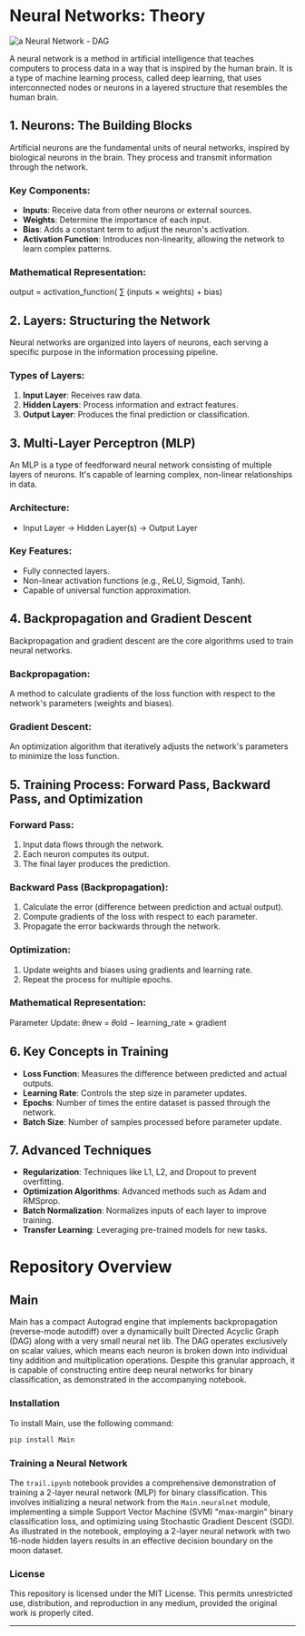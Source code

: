 
# Neural Networks: Theory

![a Neural Network - DAG](https://d3lkc3n5th01x7.cloudfront.net/wp-content/uploads/2023/05/30234805/What-are-neural-networks-Banner.svg "a Neural Network - DAG")

A neural network is a method in artificial intelligence that teaches computers to process data in a way that is inspired by the human brain. It is a type of machine learning process, called deep learning, that uses interconnected nodes or neurons in a layered structure that resembles the human brain.

## 1. Neurons: The Building Blocks

Artificial neurons are the fundamental units of neural networks, inspired by biological neurons in the brain. They process and transmit information through the network.

### Key Components:
- **Inputs**: Receive data from other neurons or external sources.
- **Weights**: Determine the importance of each input.
- **Bias**: Adds a constant term to adjust the neuron's activation.
- **Activation Function**: Introduces non-linearity, allowing the network to learn complex patterns.

### Mathematical Representation:
output = activation_function( ∑ (inputs × weights) + bias)

## 2. Layers: Structuring the Network

Neural networks are organized into layers of neurons, each serving a specific purpose in the information processing pipeline.

### Types of Layers:
1. **Input Layer**: Receives raw data.
2. **Hidden Layers**: Process information and extract features.
3. **Output Layer**: Produces the final prediction or classification.

## 3. Multi-Layer Perceptron (MLP)

An MLP is a type of feedforward neural network consisting of multiple layers of neurons. It's capable of learning complex, non-linear relationships in data.

### Architecture:
- Input Layer → Hidden Layer(s) → Output Layer

### Key Features:
- Fully connected layers.
- Non-linear activation functions (e.g., ReLU, Sigmoid, Tanh).
- Capable of universal function approximation.

## 4. Backpropagation and Gradient Descent

Backpropagation and gradient descent are the core algorithms used to train neural networks.

### Backpropagation:
A method to calculate gradients of the loss function with respect to the network's parameters (weights and biases).

### Gradient Descent:
An optimization algorithm that iteratively adjusts the network's parameters to minimize the loss function.

## 5. Training Process: Forward Pass, Backward Pass, and Optimization

### Forward Pass:
1. Input data flows through the network.
2. Each neuron computes its output.
3. The final layer produces the prediction.

### Backward Pass (Backpropagation):
1. Calculate the error (difference between prediction and actual output).
2. Compute gradients of the loss with respect to each parameter.
3. Propagate the error backwards through the network.

### Optimization:
1. Update weights and biases using gradients and learning rate.
2. Repeat the process for multiple epochs.

### Mathematical Representation:
Parameter Update:
𝜃new = 𝜃old − learning_rate × gradient


## 6. Key Concepts in Training

- **Loss Function**: Measures the difference between predicted and actual outputs.
- **Learning Rate**: Controls the step size in parameter updates.
- **Epochs**: Number of times the entire dataset is passed through the network.
- **Batch Size**: Number of samples processed before parameter update.

## 7. Advanced Techniques

- **Regularization**: Techniques like L1, L2, and Dropout to prevent overfitting.
- **Optimization Algorithms**: Advanced methods such as Adam and RMSprop.
- **Batch Normalization**: Normalizes inputs of each layer to improve training.
- **Transfer Learning**: Leveraging pre-trained models for new tasks.

# Repository Overview

## Main

Main has a compact Autograd engine that implements backpropagation (reverse-mode autodiff) over a dynamically built Directed Acyclic Graph (DAG) along with a very small neural net lib. The DAG operates exclusively on scalar values, which means each neuron is broken down into individual tiny addition and multiplication operations. Despite this granular approach, it is capable of constructing entire deep neural networks for binary classification, as demonstrated in the accompanying notebook.

### Installation

To install Main, use the following command:

```bash
pip install Main
```

### Training a Neural Network

The `trail.ipynb` notebook provides a comprehensive demonstration of training a 2-layer neural network (MLP) for binary classification. This involves initializing a neural network from the `Main.neuralnet` module, implementing a simple Support Vector Machine (SVM) "max-margin" binary classification loss, and optimizing using Stochastic Gradient Descent (SGD). As illustrated in the notebook, employing a 2-layer neural network with two 16-node hidden layers results in an effective decision boundary on the moon dataset.

### License

This repository is licensed under the MIT License. This permits unrestricted use, distribution, and reproduction in any medium, provided the original work is properly cited.

---